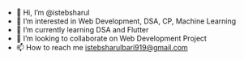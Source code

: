 - 👋 Hi, I’m @istebsharul
- 👀 I’m interested in Web Development, DSA, CP, Machine Learning
- 🌱 I’m currently learning DSA and Flutter
- 💞️ I’m looking to collaborate on Web Development Project
- 📫 How to reach me istebsharulbari919@gmail.com

<!---
istebsharul/istebsharul is a ✨ special ✨ repository because its `README.md` (this file) appears on your GitHub profile.
You can click the Preview link to take a look at your changes.
--->
